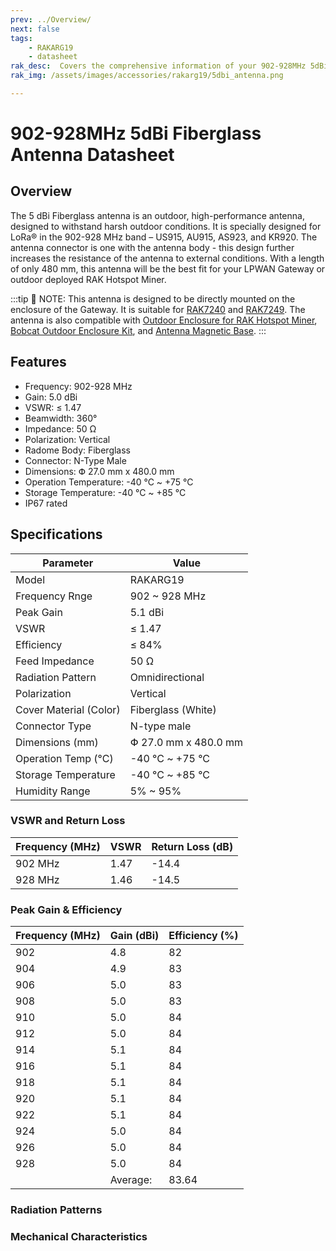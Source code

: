 ```yaml
---
prev: ../Overview/
next: false
tags: 
    - RAKARG19
    - datasheet
rak_desc:  Covers the comprehensive information of your 902-928MHz 5dBi Fiberglass Antenna to help you in using it. This information includes technical specifications and characteristics.
rak_img: /assets/images/accessories/rakarg19/5dbi_antenna.png

---
```



# 902-928MHz 5dBi Fiberglass Antenna Datasheet


## Overview

The 5&nbsp;dBi Fiberglass antenna is an outdoor, high-performance antenna, designed to withstand harsh outdoor conditions. It is specially designed for LoRa® in the 902-928&nbsp;MHz band – US915, AU915, AS923, and KR920.
The antenna connector is one with the antenna body - this design further increases the resistance of the antenna to external conditions.
With a length of only 480&nbsp;mm, this antenna will be the best fit for your LPWAN Gateway or outdoor deployed RAK Hotspot Miner.

:::tip 📝 NOTE:
This antenna is designed to be directly mounted on the enclosure of the Gateway. It is suitable for [RAK7240](https://docs.rakwireless.com/Product-Categories/WisGate/RAK7240/Overview/) and [RAK7249](https://docs.rakwireless.com/Product-Categories/WisGate/RAK7249/Overview/). The antenna is also compatible with [Outdoor Enclosure for RAK Hotspot Miner](https://docs.rakwireless.com/Product-Categories/Accessories/Outdoor-Enclosure-Kit/Overview/#rak-hotspot-miner-outdoor-case), [Bobcat Outdoor Enclosure Kit](https://docs.rakwireless.com/Product-Categories/Accessories/Bobcat-Enclosure-Kit/Overview/), and [Antenna Magnetic Base](https://docs.rakwireless.com/Product-Categories/Accessories/RAKA0C52/Overview/). 
:::

## Features

- Frequency: 902-928&nbsp;MHz
- Gain: 5.0&nbsp;dBi
- VSWR: ≤ 1.47
- Beamwidth: 360°
- Impedance: 50&nbsp;Ω
- Polarization: Vertical
- Radome Body: Fiberglass
- Connector: N-Type Male
- Dimensions: Փ 27.0&nbsp;mm x 480.0&nbsp;mm
- Operation Temperature: -40&nbsp;°C ~ +75&nbsp;°C
- Storage Temperature: -40&nbsp;°C ~ +85&nbsp;°C
- IP67 rated



## Specifications


| Parameter              | Value                          |
| ---------------------- | ------------------------------ |
| Model                  | RAKARG19                       |
| Frequency Rnge         | 902 ~ 928&nbsp;MHz             |
| Peak Gain              | 5.1&nbsp;dBi                   |
| VSWR                   | ≤ 1.47                         |
| Efficiency             | ≤ 84%                          |
| Feed Impedance         | 50&nbsp;Ω                      |
| Radiation Pattern      | Omnidirectional                |
| Polarization           | Vertical                       |
| Cover Material (Color) | Fiberglass (White)            |
| Connector Type         | N-type male                    |
| Dimensions (mm)        | Փ 27.0&nbsp;mm x 480.0&nbsp;mm |
| Operation Temp (°C)    | -40&nbsp;°C ~ +75&nbsp;°C      |
| Storage Temperature    | -40&nbsp;°C ~ +85&nbsp;°C      |
| Humidity Range         | 5% ~ 95%                       |

### VSWR and Return Loss

| Frequency (MHz) | VSWR | Return Loss (dB) |
| --------------- | ---- | ---------------- |
| 902 MHz         | 1.47 | -14.4            |
| 928 MHz         | 1.46 | -14.5            |

<rk-img
  src="/assets/images/accessories/rakarg19/2.png"
  width="80%"
  caption="RAKARG19 VSWR Graph"
/>

### Peak Gain & Efficiency

| Frequency (MHz) | Gain (dBi) | Efficiency (%) |
| --------------- | ---------- | -------------- |
| 902             | 4.8        | 82             |
| 904             | 4.9        | 83             |
| 906             | 5.0        | 83             |
| 908             | 5.0        | 83             |
| 910             | 5.0        | 84             |
| 912             | 5.0        | 84             |
| 914             | 5.1        | 84             |
| 916             | 5.1        | 84             |
| 918             | 5.1        | 84             |
| 920             | 5.1        | 84             |
| 922             | 5.1        | 84             |
| 924             | 5.0        | 84             |
| 926             | 5.0        | 84             |
| 928             | 5.0        | 84             |
|                 | Average:   | 83.64          |


### Radiation Patterns

<rk-img
  src="/assets/images/accessories/rakarg19/3.png"
  width="90%"
  caption="RAKARG19 Radiation Patterns"
/>

### Mechanical Characteristics

<rk-img
  src="/assets/images/accessories/rakarg19/4.png"
  width="100%"
  caption="RAKARG19 mechanical specifications"
/>
